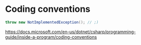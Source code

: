 # Coding conventions

```c#
throw new NotImplementedException(); // ;)
```



https://docs.microsoft.com/en-us/dotnet/csharp/programming-guide/inside-a-program/coding-conventions

